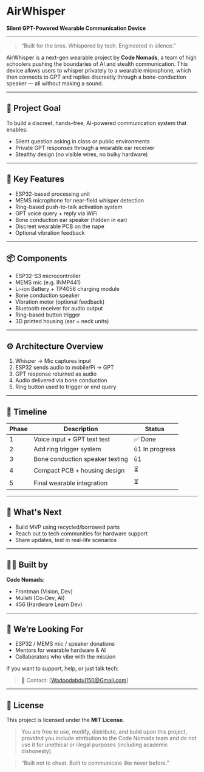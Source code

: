 # AirWhisper

**Silent GPT-Powered Wearable Communication Device**

---

> “Built for the bros. Whispered by tech. Engineered in silence."

AirWhisper is a next-gen wearable project by **Code Nomads**, a team of high schoolers pushing the boundaries of AI and stealth communication. This device allows users to whisper privately to a wearable microphone, which then connects to GPT and replies discreetly through a bone-conduction speaker — all without making a sound.

---

## 🎯 Project Goal

To build a discreet, hands-free, AI-powered communication system that enables:

* Silent question asking in class or public environments
* Private GPT responses through a wearable ear receiver
* Stealthy design (no visible wires, no bulky hardware)

---

## 🧠 Key Features

* ESP32-based processing unit
* MEMS microphone for near-field whisper detection
* Ring-based push-to-talk activation system
* GPT voice query + reply via WiFi
* Bone conduction ear speaker (hidden in ear)
* Discreet wearable PCB on the nape
* Optional vibration feedback

---

## 📦 Components

* ESP32-S3 microcontroller
* MEMS mic (e.g. INMP441)
* Li-ion Battery + TP4056 charging module
* Bone conduction speaker
* Vibration motor (optional feedback)
* Bluetooth receiver for audio output
* Ring-based button trigger
* 3D printed housing (ear + neck units)

---

## ⚙️ Architecture Overview

1. Whisper -> Mic captures input
2. ESP32 sends audio to mobile/Pi -> GPT
3. GPT response returned as audio
4. Audio delivered via bone conduction
5. Ring button used to trigger or end query

---

## 📅 Timeline

| Phase | Description                     | Status         |
| ----- | ------------------------------- | -------------- |
| 1     | Voice input + GPT text test     | ✅ Done         |
| 2     | Add ring trigger system         | ὐ1 In progress |
| 3     | Bone conduction speaker testing | ὐ1             |
| 4     | Compact PCB + housing design    | ⏳              |
| 5     | Final wearable integration      | ⏳              |

---

## 🚀 What's Next

* Build MVP using recycled/borrowed parts
* Reach out to tech communities for hardware support
* Share updates, test in real-life scenarios

---

## 👨‍💻 Built by

**Code Nomads**:

* Frontman (Vision, Dev)
* Mulleti (Co-Dev, AI)
* 456 (Hardware Learn Dev)

---

## 🤝 We’re Looking For

* ESP32 / MEMS mic / speaker donations
* Mentors for wearable hardware & AI
* Collaborators who vibe with the mission

If you want to support, help, or just talk tech:

> 📩 Contact: \[Wadoodabdul150@Gmail.com]
---

## 🌟 License

This project is licensed under the **MIT License**.

> You are free to use, modify, distribute, and build upon this project, provided you include attribution to the Code Nomads team and do not use it for unethical or illegal purposes (including academic dishonesty).

> “Built not to cheat. Built to communicate like never before.”
